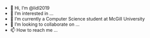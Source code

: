 - 👋 Hi, I’m @lidl2019
- 👀 I’m interested in ...
- 🌱 I’m currently a Computer Science student at McGill University
- 💞️ I’m looking to collaborate on ...
- 📫 How to reach me ...

<!---
lidl2019/lidl2019 is a ✨ special ✨ repository because its `README.md` (this file) appears on your GitHub profile.
You can click the Preview link to take a look at your changes.
--->
